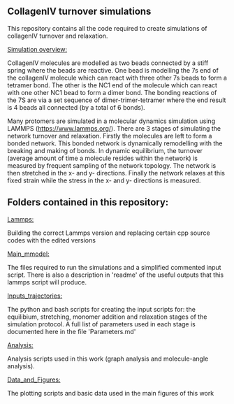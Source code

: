 ## CollagenIV turnover simulations

This repository contains all the code required to create simulations of collagenIV turnover and relaxation. 


<ins>Simulation overview:</ins>

CollagenIV molecules are modelled as two beads connected by a stiff spring where the beads are reactive. One bead is modelling the 7s end of the collagenIV molecule which can react with three other 7s beads to form a tetramer bond. The other is the NC1 end of the molecule which can react with one other NC1 bead to form a dimer bond. The bonding reactions of the 7S are via a set sequence of dimer-trimer-tetramer where the end result is 4 beads all connected (by a total of 6 bonds). 

Many protomers are simulated in a molecular dynamics simulation using LAMMPS (https://www.lammps.org/). There are 3 stages of simulating the network turnover and relaxation. Firstly the molecules are left to form a bonded network. This bonded network is dynamically remodelling with the breaking and making of bonds. In dynamic equilibrium, the turnover (average amount of time a molecule resides within the network) is measured by frequent sampling of the network topology. The network is then stretched in the x- and y- directions. Finally the network relaxes at this fixed strain while the stress in the x- and y- directions is measured. 


## Folders contained in this repository:

<ins>Lammps:</ins>

Building the correct Lammps version and replacing certain cpp source codes with the edited versions

<ins>Main_mmodel:</ins>

The files required to run the simulations and a simplified commented input script. There is also a description in 'readme' of the useful outputs that this lammps script will produce.

<ins>Inputs_trajectories:</ins>

The python and bash scripts for creating the input scripts for: the equilibium, stretching, monomer addition and relaxation stages of the simulation protocol.
A full list of parameters used in each stage is documented here in the file 'Parameters.md'

<ins>Analysis:</ins>

Analysis scripts used in this work (graph analysis and molecule-angle analysis).

<ins>Data_and_Figures:</ins>

The plotting scripts and basic data used in the main figures of this work

